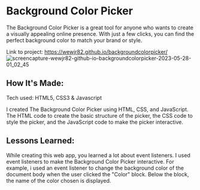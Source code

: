 <h1>Background Color Picker</h1>
<p>The Background Color Picker is a great tool for anyone who wants to create a visually appealing online presence. With just a few clicks, you can find the perfect background color to match your brand or style.</p>

Link to project: https://wewjr82.github.io/backgroundcolorpicker/
![screencapture-wewjr82-github-io-backgroundcolorpicker-2023-05-28-01_02_45](https://github.com/wewjr82/backgroundcolorpicker/assets/68568420/7242edbf-503e-43aa-8574-21b3548fe4c3)


<h2>How It's Made:</h2>


<p>Tech used: HTML5, CSS3 & Javascript</p>

<p>I created The Background Color Picker using HTML, CSS, and JavaScript. The HTML code to create the basic structure of the picker, the CSS code to style the picker, and the JavaScript code to make the picker interactive. </p>

<h2>Lessons Learned:</h2>
<p>While creating this web app, you learned a lot about event listeners. I used event listeners to make the Background Color Picker interactive. For example, i used an event listener to change the background color of the document body when the user clicked the "Color" block. Below the block, the name of the color chosen is displayed. </p>
